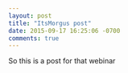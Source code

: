 ```yaml
---
layout: post
title: "ItsMorgus post"
date: 2015-09-17 16:25:06 -0700
comments: true
---
```


So this is a post for that webinar